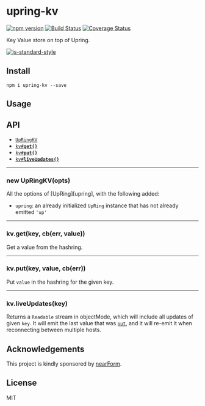 # upring-kv

[![npm version][npm-badge]][npm-url]
[![Build Status][travis-badge]][travis-url]
[![Coverage Status][coveralls-badge]][coveralls-url]

Key Value store on top of Upring.

[![js-standard-style](https://raw.githubusercontent.com/feross/standard/master/badge.png)](https://github.com/feross/standard)

## Install

```
npm i upring-kv --save
```

## Usage

## API

  * <a href="#constructor"><code>UpRingKV</code></a>
  * <a href="#get"><code>kv#<b>get()</b></code></a>
  * <a href="#put"><code>kv#<b>put()</b></code></a>
  * <a href="#liveUpdates"><code>kv#<b>liveUpdates()</b></code></a>

-------------------------------------------------------
<a name="constructor"></a>
### new UpRingKV(opts)

All the options of [UpRing][upring], with the following added:

* `upring`: an already initialized `UpRing` instance that has not
  already emitted `'up'`

-------------------------------------------------------
<a name="get"></a>
### kv.get(key, cb(err, value))

Get a value from the hashring.

-------------------------------------------------------
<a name="put"></a>
### kv.put(key, value, cb(err))

Put `value` in the hashring for the given key.

-------------------------------------------------------
<a name="liveUpdates"></a>
### kv.liveUpdates(key)

Returns a `Readable` stream in objectMode, which will include
all updates of given `key`.
It will emit the last value that was [`put`](#put), and it will re-emit
it when reconnecting between multiple hosts.

<a name="acknowledgements"></a>
## Acknowledgements

This project is kindly sponsored by [nearForm](http://nearform.com).

## License

MIT

[coveralls-badge]: https://coveralls.io/repos/github/mcollina/upring-kv/badge.svg?branch=master
[coveralls-url]: https://coveralls.io/github/mcollina/upring-kv?branch=master
[npm-badge]: https://badge.fury.io/js/upring-kv.svg
[npm-url]: https://badge.fury.io/js/upring-kv
[travis-badge]: https://api.travis-ci.org/mcollina/upring-kv.svg
[travis-url]: https://travis-ci.org/mcollina/upring-kv
